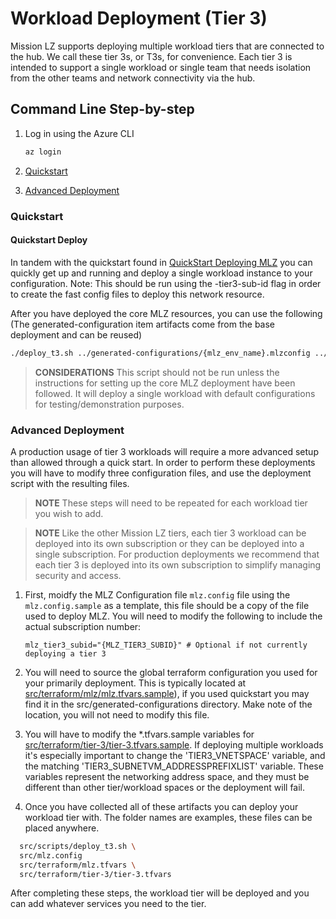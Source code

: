 # Workload Deployment (Tier 3)

Mission LZ supports deploying multiple workload tiers that are connected to the hub. We call these tier 3s, or T3s, for convenience. Each tier 3 is intended to support a single workload or single team that needs isolation from the other teams and network connectivity via the hub.

## Command Line Step-by-step

1. Log in using the Azure CLI

    ```BASH
    az login
    ```

1. [Quickstart](#Quickstart)
1. [Advanced Deployment](#Advanced-Deployment)

### Quickstart

#### Quickstart Deploy

In tandem with the quickstart found in [QuickStart Deploying MLZ](command-line-deployment.md#Quickstart) you can quickly get up and running and deploy a single workload instance to your configuration.  Note: This should be run using the -tier3-sub-id flag in order to create the fast config files to deploy this network resource.

After you have deployed the core MLZ resources,  you can use the following (The generated-configuration item artifacts come from the base deployment and can be reused)

```bash
./deploy_t3.sh ../generated-configurations/{mlz_env_name}.mlzconfig ../generated-configurations/{mlz_env_name}.tfvars  ../generated-configurations/{mlz_env_name}.tfvars y
```

> **CONSIDERATIONS** This script should not be run unless the instructions for setting up the core MLZ deployment have been followed.  It will deploy a single workload with default configurations for testing/demonstration purposes.

### Advanced Deployment

A production usage of tier 3 workloads will require a more advanced setup than allowed through a quick start.   In order to perform these deployments you will have to modify three configuration files, and use the deployment script with the resulting files.

> **NOTE** These steps will need to be repeated for each workload tier you wish to add.
<!-- markdownlint-disable MD028 -->
> **NOTE** Like the other Mission LZ tiers, each tier 3 workload can be deployed into its own subscription or they can be deployed into a single subscription. For production deployments we recommend that each tier 3 is deployed into its own subscription to simplify managing security and access.
<!-- markdownlint-enable MD028 -->

1. First, moidfy the MLZ Configuration file `mlz.config` file using the `mlz.config.sample` as a template,  this file should be a copy of the file used to deploy MLZ.  You will need to modify the following to include the actual subscription number:

    ```plaintext
    mlz_tier3_subid="{MLZ_TIER3_SUBID}" # Optional if not currently deploying a tier 3
    ```

2. You will need to source the global terraform configuration you used for your primarily deployment. This is typically located at [src/terraform/mlz/mlz.tfvars.sample](/src/terraform/mlz/mlz.tfvars.sample)),  if you used quickstart you may find it in the src/generated-configurations directory. Make note of the location, you will not need to modify this file.

3. You will have to modify the *.tfvars.sample variables for [src/terraform/tier-3/tier-3.tfvars.sample](/src/terraform/tier-3/tier-3.tfvars.sample).  If deploying multiple workloads it's especially important to change the 'TIER3_VNETSPACE' variable,  and the matching 'TIER3_SUBNETVM_ADDRESSPREFIXLIST' variable.   These variables represent the networking address space, and they must be different than other tier/workload spaces or the deployment will fail.

4. Once you have collected all of these artifacts you can deploy your workload tier with.  The folder names are examples, these files can be placed anywhere.

  ```bash
    src/scripts/deploy_t3.sh \
    src/mlz.config
    src/terraform/mlz.tfvars \
    src/terraform/tier-3/tier-3.tfvars
  ```

After completing these steps, the workload tier will be deployed and you can add whatever services you need to the tier.
